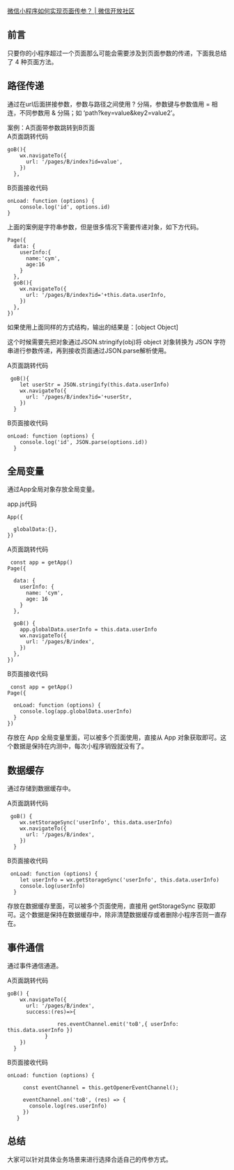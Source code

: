 [微信小程序如何实现页面传参？ | 微信开放社区](https://developers.weixin.qq.com/community/develop/article/doc/00000453df06f07a5c8d91ef856c13) 

 前言
--

只要你的小程序超过一个页面那么可能会需要涉及到页面参数的传递，下面我总结了 4 种页面方法。

路径传递
----

通过在url后面拼接参数，参数与路径之间使用 ? 分隔，参数键与参数值用 = 相连，不同参数用 & 分隔；如 ‘path?key=value&key2=value2’。

案例：A页面带参数跳转到B页面  
A页面跳转代码

```
goB(){
    wx.navigateTo({
      url: '/pages/B/index?id=value',
    })
  }, 
```

B页面接收代码

```
onLoad: function (options) {
	console.log('id', options.id)
} 
```

上面的案例是字符串参数，但是很多情况下需要传递对象，如下方代码。

```
Page({
  data: {
    userInfo:{
      name:'cym',
      age:16
    }
  },
  goB(){
    wx.navigateTo({
      url: '/pages/B/index?id='+this.data.userInfo,
    })
  },
}) 
```

如果使用上面同样的方式结构，输出的结果是：\[object Object\]

这个时候需要先把对象通过JSON.stringify(obj)将 object 对象转换为 JSON 字符串进行参数传递，再到接收页面通过JSON.parse解析使用。

A页面跳转代码

```
 goB(){
    let userStr = JSON.stringify(this.data.userInfo)
    wx.navigateTo({
      url: '/pages/B/index?id='+userStr,
    })
  } 
```

B页面接收代码

```
onLoad: function (options) {
    console.log('id', JSON.parse(options.id))
  } 
```

全局变量
----

通过App全局对象存放全局变量。

app.js代码

```
App({
 
  globalData:{},
}) 
```

A页面跳转代码

```
 const app = getApp()
Page({
  
  data: {
    userInfo: {
      name: 'cym',
      age: 16
    }
  },

  goB() {
    app.globalData.userInfo = this.data.userInfo
    wx.navigateTo({
      url: '/pages/B/index',
    })
  },
}) 
```

B页面接收代码

```
 const app = getApp()
Page({

  onLoad: function (options) {
    console.log(app.globalData.userInfo)
  }
}) 
```

存放在 App 全局变量里面，可以被多个页面使用，直接从 App 对象获取即可。这个数据是保持在内测中，每次小程序销毁就没有了。

数据缓存
----

通过存储到数据缓存中。

A页面跳转代码

```
 goB() {
    wx.setStorageSync('userInfo', this.data.userInfo)
    wx.navigateTo({
      url: '/pages/B/index',
    })
  } 
```

B页面接收代码

```
 onLoad: function (options) {
    let userInfo = wx.getStorageSync('userInfo', this.data.userInfo)
    console.log(userInfo)
  } 
```

存放在数据缓存里面，可以被多个页面使用，直接用 getStorageSync 获取即可。这个数据是保持在数据缓存中，除非清楚数据缓存或者删除小程序否则一直存在。

事件通信
----

通过事件通信通道。

A页面跳转代码

```
goB() {
    wx.navigateTo({
      url: '/pages/B/index',
      success:(res)=>{
				
				res.eventChannel.emit('toB',{ userInfo: this.data.userInfo })
			}
    })
  } 
```

B页面接收代码

```
onLoad: function (options) {
     
     const eventChannel = this.getOpenerEventChannel();
     
     eventChannel.on('toB', (res) => {
       console.log(res.userInfo) 
     })
   } 
```

总结
--

大家可以针对具体业务场景来进行选择合适自己的传参方式。